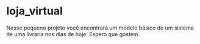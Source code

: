 loja_virtual
============
 Nesse pequeno projeto você encontrará um modelo básico de um sistema de uma livraria nos dias de hoje. Espero que gostem.